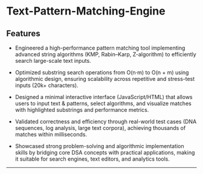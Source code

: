 # Text-Pattern-Matching-Engine
## Features

- Engineered a high-performance pattern matching tool implementing advanced string algorithms (KMP, Rabin–Karp, Z-algorithm) to efficiently search large-scale text inputs.

- Optimized substring search operations from O(n·m) to O(n + m) using algorithmic design, ensuring scalability across repetitive and stress-test inputs (20k+ characters).

- Designed a minimal interactive interface (JavaScript/HTML) that allows users to input text & patterns, select algorithms, and visualize matches with highlighted substrings and performance metrics.

- Validated correctness and efficiency through real-world test cases (DNA sequences, log analysis, large text corpora), achieving thousands of matches within milliseconds.

- Showcased strong problem-solving and algorithmic implementation skills by bridging core DSA concepts with practical applications, making it suitable for search engines, text editors, and analytics tools.
---

